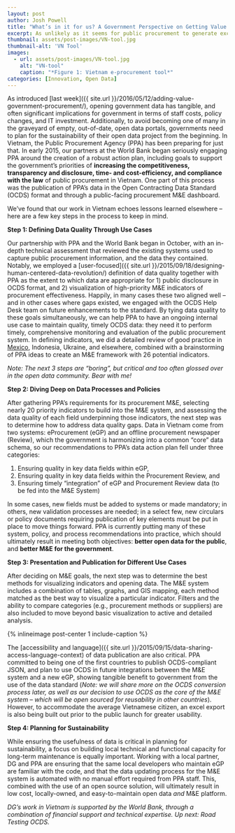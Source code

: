 ```yaml
---
layout: post
author: Josh Powell
title: "What’s in it for us? A Government Perspective on Getting Value from Open Contracting"
excerpt: As unlikely as it seems for public procurement to generate excitement worldwide, the past several years have seen the rise of...
thumbnail: assets/post-images/VN-tool.jpg
thumbnail-alt: 'VN Tool'
images:
  - url: assets/post-images/VN-tool.jpg
    alt: "VN-tool"
    caption: "*Figure 1: Vietnam e-procurement tool*"
categories: [Innovation, Open Data]
---
```


As introduced [last week]({{ site.url }}/2016/05/12/adding-value-government-procurement/), opening government data has tangible, and often significant implications for government in terms of staff costs, policy changes, and IT investment. Additionally, to avoid becoming one of many in the graveyard of empty, out-of-date, open data portals, governments need to plan for the sustainability of their open data project from the beginning. In Vietnam, the Public Procurement Agency (PPA) has been preparing for just that. In early 2015, our partners at the World Bank began seriously engaging PPA around the creation of a robust action plan, including goals to support the government’s priorities of **increasing the competitiveness, transparency and disclosure, time- and cost-efficiency, and compliance with the law** of public procurement in Vietnam. One part of this process was the publication of PPA’s data in the Open Contracting Data Standard (OCDS) format and through a public-facing procurement M&E dashboard. 

We’ve found that our work in Vietnam echoes lessons learned elsewhere – here are a few key steps in the process to keep in mind.

**Step 1: Defining Data Quality Through Use Cases**

Our partnership with PPA and the World Bank began in October, with an in-depth technical assessment that reviewed the existing systems used to capture public procurement information, and the data they contained. Notably, we employed a [user-focused]({{ site.url }}/2015/09/18/designing-human-centered-data-revolution/) definition of data quality together with PPA as the extent to which data are appropriate for 1) public disclosure in OCDS format, and 2) visualization of high-priority M&E indicators of procurement effectiveness. Happily, in many cases these two aligned well – and in other cases where gaps existed, we engaged with the OCDS Help Desk team on future enhancements to the standard. By tying data quality to these goals simultaneously, we can help PPA to have an ongoing internal use case to maintain quality, timely OCDS data: they need it to perform timely, comprehensive monitoring and evaluation of the public procurement system. In defining indicators, we did a detailed review of good practice in [Mexico](http://mexico.procurement-analytics.org/), Indonesia, Ukraine, and elsewhere, combined with a brainstorming of PPA ideas to create an M&E framework with 26 potential indicators.

*Note: The next 3 steps are “boring”, but critical and too often glossed over in the open data community. Bear with me!*

**Step 2: Diving Deep on Data Processes and Policies**

After gathering PPA’s requirements for its procurement M&E, selecting nearly 20 priority indicators to build into the M&E system, and assessing the data quality of each field underpinning those indicators, the next step was to determine how to address data quality gaps. Data in Vietnam come from two systems: eProcurement (eGP) and an offline procurement newspaper (Review), which the government is harmonizing into a common “core” data schema, so our recommendations to PPA’s data action plan fell under three categories:

1. Ensuring quality in key data fields within eGP,
2. Ensuring quality in key data fields within the Procurement Review, and
3. Ensuring timely “integration” of eGP and Procurement Review data (to be fed into the M&E System)

In some cases, new fields must be added to systems or made mandatory; in others, new validation processes are needed; in a select few, new circulars or policy documents requiring publication of key elements must be put in place to move things forward. PPA is currently putting many of these system, policy, and process recommendations into practice, which should ultimately result in meeting both objectives: **better open data for the public**, and **better M&E for the government**.

**Step 3: Presentation and Publication for Different Use Cases**

After deciding on M&E goals, the next step was to determine the best methods for visualizing indicators and opening data. The M&E system includes a combination of tables, graphs, and GIS mapping, each method matched as the best way to visualize a particular indicator. Filters and the ability to compare categories (e.g., procurement methods or suppliers) are also included to move beyond basic visualization to active and detailed analysis.

{% inlineimage post-center 1 include-caption %}

The [accessibility and language]({{ site.url }}/2015/09/15/data-sharing-access-language-context) of data publication are also critical. PPA committed to being one of the first countries to publish OCDS-compliant JSON, and plan to use OCDS in future integrations between the M&E system and a new eGP, showing tangible benefit to government from the use of the data standard (*Note: we will share more on the OCDS conversion process later, as well as our decision to use OCDS as the core of the M&E system – which will be open sourced for reusability in other countries*). However, to accommodate the average Vietnamese citizen, an excel export is also being built out prior to the public launch for greater usability.

**Step 4: Planning for Sustainability**

While ensuring the usefulness of data is critical in planning for sustainability, a focus on building local technical and functional capacity for long-term maintenance is equally important. Working with a local partner, DG and PPA are ensuring that the same local developers who maintain eGP are familiar with the code, and that the data updating process for the M&E system is automated with no manual effort required from PPA staff. This, combined with the use of an open source solution, will ultimately result in low cost, locally-owned, and easy-to-maintain open data *and* M&E platform.

*DG’s work in Vietnam is supported by the World Bank, through a combination of financial support and technical expertise. Up next: Road Testing OCDS.*
